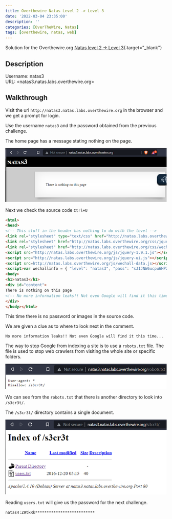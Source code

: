 ```yaml
---
title: Overthewire Natas Level 2 -> Level 3
date: '2022-03-04 23:35:00'
description: ''
categories: [OverTheWire, Natas]
tags: [overthewire, natas, web]
---
```


Solution for the Overthewire.org [Natas level 2 -> Level 3](https://overthewire.org/wargames/natas/natas3.html){:target="\_blank"}

## Description  

Username: natas3  
URL:      <natas3.natas.labs.overthewire.org>

## Walkthrough

Visit the url `http://natas3.natas.labs.overthewire.org` in the browser and we get a prompt for login.

Use the username `natas3` and the password obtained from the previous challenge.

The home page has a message stating nothing on the page.

![natas3 home page](/assets/img/overthewire/natas/natas3_home_page.png)

Next we check the source code `Ctrl+U`

```html
<html>
<head>
<!-- This stuff in the header has nothing to do with the level -->
<link rel="stylesheet" type="text/css" href="http://natas.labs.overthewire.org/css/level.css">
<link rel="stylesheet" href="http://natas.labs.overthewire.org/css/jquery-ui.css" />
<link rel="stylesheet" href="http://natas.labs.overthewire.org/css/wechall.css" />
<script src="http://natas.labs.overthewire.org/js/jquery-1.9.1.js"></script>
<script src="http://natas.labs.overthewire.org/js/jquery-ui.js"></script>
<script src=http://natas.labs.overthewire.org/js/wechall-data.js></script><script src="http://natas.labs.overthewire.org/js/wechall.js"></script>
<script>var wechallinfo = { "level": "natas3", "pass": "sJIJNW6ucpu6HPZ1ZAchaDtwd7oGrD14" };</script></head>
<body>
<h1>natas3</h1>
<div id="content">
There is nothing on this page
<!-- No more information leaks!! Not even Google will find it this time... -->
</div>
</body></html>
```

This time there is no password or images in the source code.

We are given a clue as to where to look next in the comment.

```plaintext
No more information leaks!! Not even Google will find it this time...
```

The way to stop Google from indexing a site is to use a `robots.txt` file. The file is used to stop web crawlers from visiting the whole site or specific folders.

![natas3 robot.txt](/assets/img/overthewire/natas/natas3_robots_txt.png)

We can see from the `robots.txt` that there is another directory to look into `/s3cr3t/`.

The `/s3cr3t/` directory contains a single document.

![natas3 /s3cr3t](/assets/img/overthewire/natas/natas3_s3cr3t.png)

Reading `users.txt` will give us the password for the next challenge.

```plaintext
natas4:Z9tkRk**************************
```
